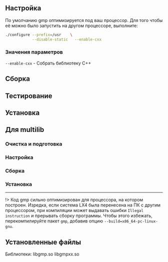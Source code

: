<pkg :name="'gmp'" instsize showsbu2></pkg>

## Настройка

По умолчанию gmp оптимизируется под ваш процессор. Для того чтобы её можно было запустить на другом процессоре, выполните:
<package-script :package="'gmp'" :type="'prepare'"></package-script>

```bash
./configure --prefix=/usr    \
            --disable-static   --enable-cxx
```

### Значения параметров

`--enable-cxx` - Собрать библиотеку C++

## Сборка

<package-script :package="'gmp'" :type="'build'"></package-script>

## Тестирование

<package-script :package="'gmp'" :type="'test'"></package-script>

## Установка

<package-script :package="'gmp'" :type="'install'"></package-script>

## Для multilib

### Очистка и подготовка

<package-script :package="'gmp'" :type="'multi_prepare'"></package-script>

### Настройка

<package-script :package="'gmp'" :type="'multi_configure'"></package-script>

### Сборка

<package-script :package="'gmp'" :type="'multi_build'"></package-script>

### Установка

<package-script :package="'gmp'" :type="'multi_install'"></package-script>

---

!> Код gmp сильно оптимизирован для процессора, на котором построен. Изредка, если система LX4 была перенесена на ПК с другим процессором, при компиляции может выдавать ошибки `Illegal instruction` и прерывать сборку программы. Чтобы этого избежать, перекомпилируйте пакет `gmp`, добавив опцию `--build=x86_64-pc-linux-gnu`.

## Установленные файлы

Библиотеки: libgmp.so libgmpxx.so

<script>
	new Vue({ el: '#main' })
</script>
